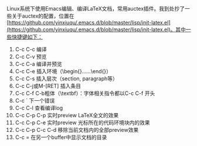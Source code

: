 Linux系统下使用Emacs编辑、编译LaTeX文档，常用auctex插件。我到处抄了一些关于auctex的配置，位置在[https://github.com/yinxiuqu/.emacs.d/blob/master/lisp/init-latex.el](https://github.com/yinxiuqu/.emacs.d/blob/master/lisp/init-latex.el)。其中一些快捷键如下：

1. C-c C-c 编译
2. C-c C-v 预览
3. C-c C-a 编译并预览
4. C-c C-e 插入环境（\begin{}……\end{}）
5. C-c C-s 插入层次（section, paragraph等）
6. C-c C-j或M-[RET] 插入条目
7. C-c C-f C-b粗体（\textbf）：字体相关指令都以C-c C-f 开头
8. C-c `  下一个错误
9. C-c C-l 查看编译log
10. C-c C-p C-p 实时preview LaTeX全文的效果
11. C-c C-p C-e 实时preview 光标所在的代码环境块内的效果
12. C-c C-p C-c C-d 移除当前文档内的全部preview效果
13. C-c = 在另一个buffer中显示文档的目录